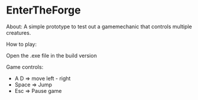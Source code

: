 # EnterTheForge

About:
A simple prototype to test out a gamemechanic that controls multiple creatures.

How to play:

Open the .exe file in the build version

Game controls:

- A D => move left - right
- Space => Jump
- Esc => Pause game
